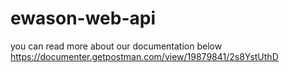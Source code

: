 # ewason-web-api

you can read more about our documentation below
https://documenter.getpostman.com/view/19879841/2s8YstUthD
